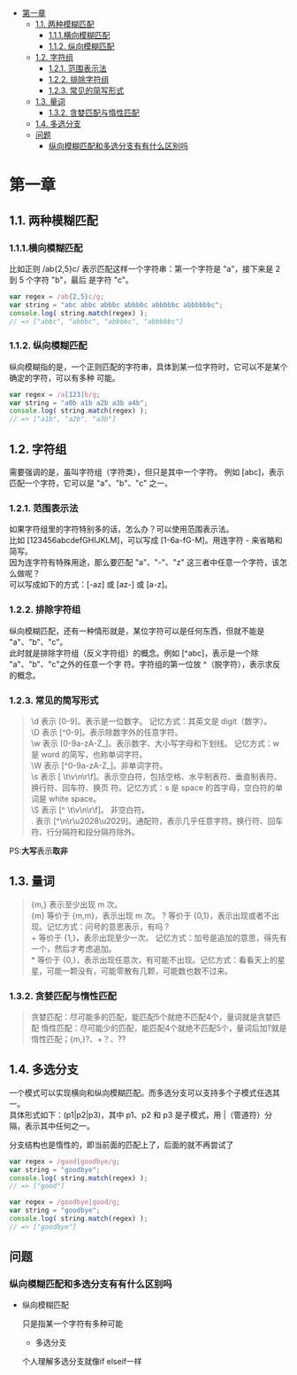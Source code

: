 - [第一章](#第一章)
  - [1.1. 两种模糊匹配](#11-两种模糊匹配)
    - [1.1.1.横向模糊匹配](#111横向模糊匹配)
    - [1.1.2. 纵向模糊匹配](#112-纵向模糊匹配)
  - [1.2. 字符组](#12-字符组)
    - [1.2.1. 范围表示法](#121-范围表示法)
    - [1.2.2. 排除字符组](#122-排除字符组)
    - [1.2.3. 常见的简写形式](#123-常见的简写形式)
  - [1.3. 量词](#13-量词)
    - [1.3.2. 贪婪匹配与惰性匹配](#132-贪婪匹配与惰性匹配)
  - [1.4. 多选分支](#14-多选分支)
  - [问题](#问题)
    - [纵向模糊匹配和多选分支有有什么区别吗](#纵向模糊匹配和多选分支有有什么区别吗)

# 第一章

## 1.1. 两种模糊匹配

### 1.1.1.横向模糊匹配

比如正则 /ab{2,5}c/ 表示匹配这样一个字符串：第一个字符是 "a"，接下来是 2 到 5 个字符 "b"，最后
是字符 "c"。

```javascript
var regex = /ab{2,5}c/g;
var string = "abc abbc abbbc abbbbc abbbbbc abbbbbbc";
console.log( string.match(regex) );
// => ["abbc", "abbbc", "abbbbc", "abbbbbc"]
```

### 1.1.2. 纵向模糊匹配

纵向模糊指的是，一个正则匹配的字符串，具体到某一位字符时，它可以不是某个确定的字符，可以有多种
可能。

```javascript
var regex = /a[123]b/g;
var string = "a0b a1b a2b a3b a4b";
console.log( string.match(regex) );
// => ["a1b", "a2b", "a3b"]
```

## 1.2. 字符组

需要强调的是，虽叫字符组（字符类），但只是其中一个字符。 例如 [abc]，表示匹配一个字符，它可以是 "a"、"b"、"c" 之一。

### 1.2.1. 范围表示法

如果字符组里的字符特别多的话，怎么办？可以使用范围表示法。  
比如 [123456abcdefGHIJKLM]，可以写成 [1-6a-fG-M]。用连字符 - 来省略和简写。  
因为连字符有特殊用途，那么要匹配 "a"、"-"、"z" 这三者中任意一个字符，该怎么做呢？  
可以写成如下的方式：[-az] 或 [az-] 或 [a\-z]。

### 1.2.2. 排除字符组

纵向模糊匹配，还有一种情形就是，某位字符可以是任何东西，但就不能是 "a"、"b"、"c"。  
此时就是排除字符组（反义字符组）的概念。例如 [^abc]，表示是一个除 "a"、"b"、"c"之外的任意一个字 符。字符组的第一位放 ^（脱字符），表示求反的概念。  

### 1.2.3. 常见的简写形式

>\d 表示 [0-9]。表示是一位数字。 记忆方式：其英文是 digit（数字）。  
>\D 表示 [^0-9]。表示除数字外的任意字符。  
>\w 表示 [0-9a-zA-Z_]。表示数字、大小写字母和下划线。 记忆方式：w 是 word 的简写，也称单词字符。  
>\W 表示 [^0-9a-zA-Z_]。非单词字符。  
>\s 表示 [ \t\v\n\r\f]。表示空白符，包括空格、水平制表符、垂直制表符、换行符、回车符、换页 符。记忆方式：s 是 space 的首字母，空白符的单词是 white space。  
>\S 表示 [^ \t\v\n\r\f]。 非空白符。  
> . 表示 [^\n\r\u2028\u2029]。通配符，表示几乎任意字符。换行符、回车符、行分隔符和段分隔符除外。

PS:**大写**表示**取非**

## 1.3. 量词

>{m,} 表示至少出现 m 次。  
>{m} 等价于 {m,m}，表示出现 m 次。
>? 等价于 {0,1}，表示出现或者不出现。记忆方式：问号的意思表示，有吗？  
>\+ 等价于 {1,}，表示出现至少一次。 记忆方式：加号是追加的意思，得先有一个，然后才考虑追加。  
>\* 等价于 {0,}，表示出现任意次，有可能不出现。记忆方式：看看天上的星星，可能一颗没有，可能零散有几颗，可能数也数不过来。

### 1.3.2. 贪婪匹配与惰性匹配

> 贪婪匹配：尽可能多的匹配，能匹配5个就绝不匹配4个，量词就是贪婪匹配
> 惰性匹配：尽可能少的匹配，能匹配4个就绝不匹配5个，量词后加?就是惰性匹配；{m,}?、+？、??

## 1.4. 多选分支

一个模式可以实现横向和纵向模糊匹配。而多选分支可以支持多个子模式任选其一。  
具体形式如下：(p1|p2|p3)，其中 p1、p2 和 p3 是子模式，用 |（管道符）分隔，表示其中任何之一。  

分支结构也是惰性的，即当前面的匹配上了，后面的就不再尝试了  

```javascript
var regex = /good|goodbye/g;
var string = "goodbye";
console.log( string.match(regex) );
// => ["good"]
```

```javascript
var regex = /goodbye|good/g;
var string = "goodbye";
console.log( string.match(regex) );
// => ["goodbye"]
```

## 问题

<!-- NOTE：与正则回溯有关???? -->
### 纵向模糊匹配和多选分支有有什么区别吗

- 纵向模糊匹配

  只是指某一个字符有多种可能

  - 多选分支

  个人理解多选分支就像if elseif一样
